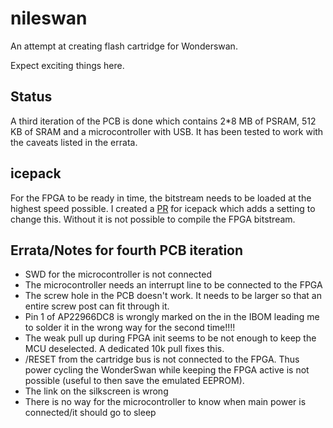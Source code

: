 # nileswan

An attempt at creating flash cartridge for Wonderswan.

Expect exciting things here.

## Status

A third iteration of the PCB is done which contains 2\*8 MB of PSRAM, 512 KB of SRAM and a microcontroller with USB. It has been tested to work with the caveats listed in the errata.

## icepack

For the FPGA to be ready in time, the bitstream needs to be loaded at the highest speed possible. I created a [PR](https://github.com/YosysHQ/icestorm/pull/332) for icepack which adds a setting to change this. Without it is not possible to compile the FPGA bitstream.

## Errata/Notes for fourth PCB iteration
- SWD for the microcontroller is not connected
- The microcontroller needs an interrupt line to be connected to the FPGA
- The screw hole in the PCB doesn't work. It needs to be larger so that an entire screw post can fit through it.
- Pin 1 of AP22966DC8 is wrongly marked on the in the IBOM leading me to solder it in the wrong way for the second time!!!!
- The weak pull up during FPGA init seems to be not enough to keep the MCU deselected. A dedicated 10k pull fixes this.
- /RESET from the cartridge bus is not connected to the FPGA. Thus power cycling the WonderSwan while keeping the FPGA active is not possible (useful to then save the emulated EEPROM).
- The link on the silkscreen is wrong
- There is no way for the microcontroller to know when main power is connected/it should go to sleep
